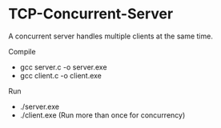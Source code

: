 # TCP-Concurrent-Server

A concurrent server handles multiple clients at the same time.

Compile
- gcc server.c -o server.exe
- gcc client.c -o client.exe
          
          
Run
- ./server.exe<br>
- ./client.exe    (Run more than once for concurrency)
